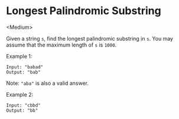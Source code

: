 # Longest Palindromic Substring

\<Medium>

Given a string `s`, find the longest palindromic substring in `s`. You may
assume that the maximum length of `s` is `1000`.

Example 1:

```
Input: "babad"
Output: "bab"
```
Note: `"aba"` is also a valid answer.

Example 2:

```
Input: "cbbd"
Output: "bb"
```
